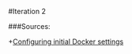#Iteration 2

###Sources:

+[Configuring initial Docker settings](https://nodejs.org/en/docs/guides/nodejs-docker-webapp/)

